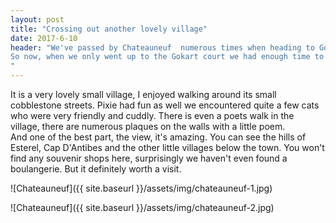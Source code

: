 ```yaml
---
layout: post
title: "Crossing out another lovely village"
date: 2017-6-10
header: "We've passed by Chateauneuf  numerous times when heading to Gourdon but never stopped.
So now, when we only went up to the Gokart court we had enough time to walk around and explore the village.
"
---
```


It is a very lovely small village, I enjoyed walking around its small cobblestone streets.
Pixie had fun as well we encountered quite a few cats who were very friendly and cuddly. 
There is even a poets walk in the village, there are numerous plaques on the walls with a little poem.  
And one of the best part, the view, it's amazing. You can see the hills of Esterel, Cap D'Antibes and the other little villages below the town.
You won't find any souvenir shops here, surprisingly we haven't even found a boulangerie. But it definitely worth a visit. 

![Chateauneuf]({{ site.baseurl }}/assets/img/chateauneuf-1.jpg)

![Chateauneuf]({{ site.baseurl }}/assets/img/chateauneuf-2.jpg)
